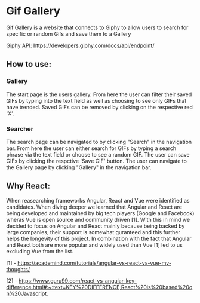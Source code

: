 # Gif Gallery

Gif Gallery is a website that connects to Giphy to allow users to search for specific or random Gifs and save them to a Gallery

Giphy API: https://developers.giphy.com/docs/api/endpoint/

## How to use:
### Gallery
The start page is the users gallery. From here the user can filter their saved GIFs by typing into the text field as well as choosing to see only GIFs that have trended.
Saved GIFs can be removed by clicking on the respective red 'X'.

### Searcher
The search page can be navigated to by clicking "Search" in the navigation bar. From here the user can either search for GIFs by typing a search phrase via the text field or choose to see a random GIF. 
The user can save GIFs by clicking the respctive 'Save GIF' button.
The user can navigate to the Gallery page by clicking "Gallery" in the navigation bar.


## Why React:
When reasearching frameworks Angular, React and Vue were identified as candidates. When diving deeper we learned that Angular and React are being developed and maintained by big tech players (Google and Facebook) wheras Vue is open source and community driven [1]. With this in mind we decided to focus on Angular and React mainly because being backed by large companies, their support is somewhat guranteed and this further helps the longevity of this project. In combination with the fact that Angular and React both are more popular and widely used than Vue [1] led to us excluding Vue from the list. 





[1] - https://academind.com/tutorials/angular-vs-react-vs-vue-my-thoughts/

[2] - https://www.guru99.com/react-vs-angular-key-difference.html#:~:text=KEY%20DIFFERENCE,React%20is%20based%20on%20Javascript.

